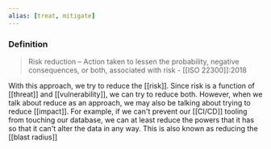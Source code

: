 ```yaml
---
alias: [treat, mitigate]
---
```

### Definition
>Risk reduction – Action taken to lessen the probability, negative consequences, or both, associated with risk
>\- [[ISO 22300]]:2018

With this approach, we try to reduce the [[risk]]. Since risk is a function of [[threat]] and [[vulnerability]], we can try to reduce both. However, when we talk about reduce as an approach, we may also be talking about trying to reduce [[impact]]. For example, if we can't prevent our [[CI/CD]] tooling from touching our database, we can at least reduce the powers that it has so that it can't alter the data in any way. This is also known as reducing the [[blast radius]]